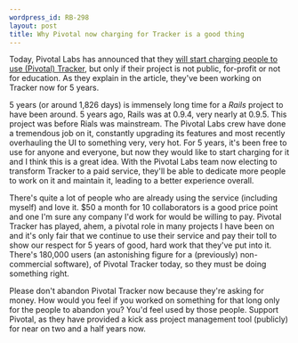 ```yaml
--- 
wordpress_id: RB-298
layout: post
title: Why Pivotal now charging for Tracker is a good thing
---
```


Today, Pivotal Labs has announced that they [will start charging people to use (Pivotal) Tracker](http://pivotallabs.com/users/dan/blog/articles/1537-introducing-pivotal-tracker-pricing), but only if their project is not public, for-profit or not for education. As they explain in the article, they've been working on Tracker now for 5 years.

5 years (or around 1,826 days) is immensely long time for a *Rails* project to have been around. 5 years ago, Rails was at 0.9.4, very nearly at 0.9.5. This project was before Rials was mainstream. The Pivotal Labs crew have done a tremendous job on it, constantly upgrading its features and most recently overhauling the UI to something very, very hot. For 5 years, it's been free to use for anyone and everyone, but now they would like to start charging for it and I think this is a great idea. With the Pivotal Labs team now electing to transform Tracker to a paid service, they'll be able to dedicate more people to work on it and maintain it, leading to a better experience overall.

There's quite a lot of people who are already using the service (including myself) and love it. $50 a month for 10 collaborators is a good price point and one I'm sure any company I'd work for would be willing to pay. Pivotal Tracker has played, ahem, a pivotal role in many projects I have been on and it's only fair that we continue to use their service and pay their toll to show our respect for 5 years of good, hard work that they've put into it. There's 180,000 users (an astonishing figure for a (previously) non-commercial software), of Pivotal Tracker today, so they must be doing something right.

Please don't abandon Pivotal Tracker now because they're asking for money. How would you feel if you worked on something for that long only for the people to abandon you? You'd feel used by those people. Support Pivotal, as they have provided a kick ass project management tool (publicly) for near on two and a half years now.